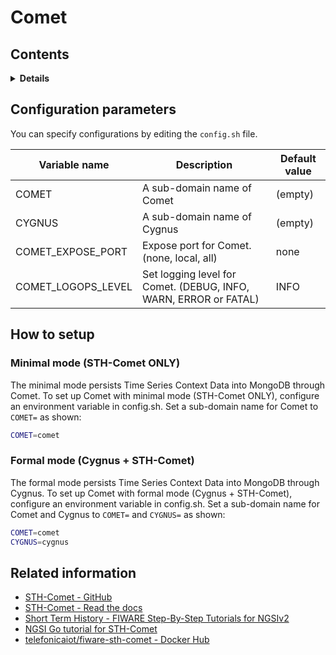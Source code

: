 # Comet

## Contents

<details>
<summary><strong>Details</strong></summary>

-   [Configuration parameters](#configuration-parameters)
-   [How to setup](#how-to-setup)
    -   [Minimal mode (STH-Comet ONLY)](#minimal-mode-sth-comet-only)
    -   [Formal mode (Cygnus + STH-Comet)](#formal-mode-cygnus--sth-comet)
-   [Related information](#related-information)

</details>

## Configuration parameters

You can specify configurations by editing the `config.sh` file.

| Variable name        | Description                                                      | Default value |
| -------------------- | ---------------------------------------------------------------- | ------------- |
| COMET                | A sub-domain name of Comet                                       | (empty)       |
| CYGNUS               | A sub-domain name of Cygnus                                      | (empty)       |
| COMET\_EXPOSE\_PORT  | Expose port for Comet. (none, local, all)                        | none          |
| COMET\_LOGOPS\_LEVEL | Set logging level for Comet. (DEBUG, INFO, WARN, ERROR or FATAL) | INFO          |

## How to setup

### Minimal mode (STH-Comet ONLY)

The minimal mode persists Time Series Context Data into MongoDB through Comet. To set up Comet with minimal mode
(STH-Comet ONLY), configure an environment variable in config.sh. Set a sub-domain name for Comet to `COMET=` as shown:

```bash
COMET=comet
```

### Formal mode (Cygnus + STH-Comet)

The formal mode persists Time Series Context Data into MongoDB through Cygnus. To set up Comet with formal mode
(Cygnus + STH-Comet), configure an environment variable in config.sh. Set a sub-domain name for Comet and Cygnus
to `COMET=` and `CYGNUS=` as shown:

```bash
COMET=comet
CYGNUS=cygnus
```

## Related information

-   [STH-Comet - GitHub](https://github.com/telefonicaid/fiware-sth-comet)
-   [STH-Comet - Read the docs](https://fiware-sth-comet.readthedocs.io/en/latest/)
-   [Short Term History - FIWARE Step-By-Step Tutorials for NGSIv2](https://fiware-tutorials.readthedocs.io/en/latest/short-term-history.html)
-   [NGSI Go tutorial for STH-Comet](https://ngsi-go.letsfiware.jp/tutorial/comet/)
-   [telefonicaiot/fiware-sth-comet - Docker Hub](https://hub.docker.com/r/telefonicaiot/fiware-sth-comet)

